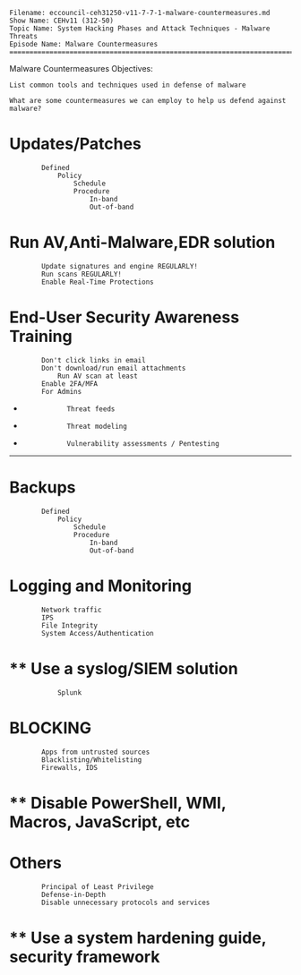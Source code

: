     Filename: eccouncil-ceh31250-v11-7-7-1-malware-countermeasures.md
    Show Name: CEHv11 (312-50)
    Topic Name: System Hacking Phases and Attack Techniques - Malware Threats
    Episode Name: Malware Countermeasures ================================================================================

Malware Countermeasures
Objectives:

    List common tools and techniques used in defense of malware

    What are some countermeasures we can employ to help us defend against malware?



#        Updates/Patches
            Defined
                Policy
                    Schedule
                    Procedure
                        In-band
                        Out-of-band



#        Run AV,Anti-Malware,EDR solution
            Update signatures and engine REGULARLY!
            Run scans REGULARLY!
            Enable Real-Time Protections

#        End-User Security Awareness Training
            Don't click links in email
            Don't download/run email attachments
                Run AV scan at least
            Enable 2FA/MFA
            For Admins
-                Threat feeds
-                Threat modeling
-                Vulnerability assessments / Pentesting

------------------------------------------------------------------

#        Backups 
            Defined
                Policy
                    Schedule
                    Procedure
                        In-band
                        Out-of-band


#        Logging and Monitoring
            Network traffic
            IPS
            File Integrity
            System Access/Authentication
#           ** Use a syslog/SIEM solution
                Splunk



#        BLOCKING
            Apps from untrusted sources
            Blacklisting/Whitelisting
            Firewalls, IDS
#           ** Disable PowerShell, WMI, Macros, JavaScript, etc



#        Others
            Principal of Least Privilege
            Defense-in-Depth
            Disable unnecessary protocols and services
#           ** Use a system hardening guide, security framework
